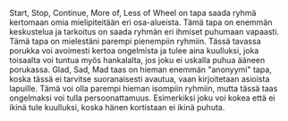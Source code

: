 Start, Stop, Continue, More of, Less of Wheel on tapa saada ryhmä kertomaan omia mielipiteitään eri osa-alueista. Tämä tapa on enemmän keskustelua ja tarkoitus on saada ryhmän eri ihmiset puhumaan vapaasti. Tämä tapa on mielestäni parempi pienempiin ryhmiin. Tässä tavassa porukka voi avoimesti kertoa ongelmista ja tulee aina kuulluksi, joka toisaalta voi tuntua myös hankalalta, jos joku ei uskalla puhua ääneen porukassa. 
Glad, Sad, Mad taas on hieman enemmän "anonyymi" tapa, koska tässä ei tarvitse suoranaisesti avautua, vaan kirjoitetaan asioista lapuille. Tämä voi olla parempi hieman isompiin ryhmiin, mutta tässä taas ongelmaksi voi tulla persoonattamuus. Esimerkiksi joku voi kokea että ei ikinä tule kuulluksi, koska hänen kortistaan ei ikinä puhuta.